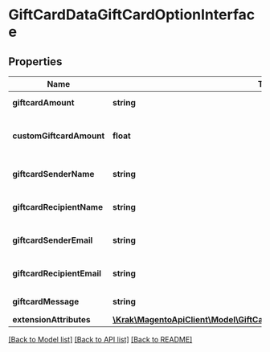 # GiftCardDataGiftCardOptionInterface

## Properties
Name | Type | Description | Notes
------------ | ------------- | ------------- | -------------
**giftcardAmount** | **string** | Gift card amount. | 
**customGiftcardAmount** | **float** | Gift card open amount value. | [optional] 
**giftcardSenderName** | **string** | Gift card sender name. | 
**giftcardRecipientName** | **string** | Gift card recipient name. | 
**giftcardSenderEmail** | **string** | Gift card sender email. | 
**giftcardRecipientEmail** | **string** | Gift card recipient email. | 
**giftcardMessage** | **string** | Giftcard message. | [optional] 
**extensionAttributes** | [**\Krak\MagentoApiClient\Model\GiftCardDataGiftCardOptionExtensionInterface**](GiftCardDataGiftCardOptionExtensionInterface.md) |  | [optional] 

[[Back to Model list]](../README.md#documentation-for-models) [[Back to API list]](../README.md#documentation-for-api-endpoints) [[Back to README]](../README.md)



